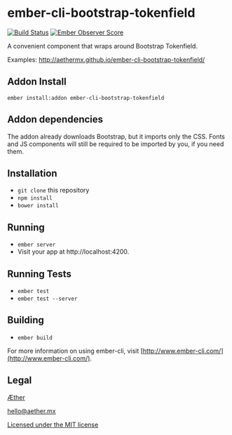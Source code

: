 # ember-cli-bootstrap-tokenfield

[![Build Status](https://travis-ci.org/aethermx/ember-cli-bootstrap-tokenfield.svg?branch=master)](https://travis-ci.org/aethermx/ember-cli-bootstrap-tokenfield) [![Ember Observer Score](http://emberobserver.com/badges/ember-cli-bootstrap-tokenfield.svg)](http://emberobserver.com/addons/ember-cli-bootstrap-tokenfield)

A convenient component that wraps around Bootstrap Tokenfield.

Examples: http://aethermx.github.io/ember-cli-bootstrap-tokenfield/

## Addon Install 

    ember install:addon ember-cli-bootstrap-tokenfield

## Addon dependencies

The addon already downloads Bootstrap, but it imports only the CSS. Fonts and
JS components will still be required to be imported by you, if you need them. 

## Installation

* `git clone` this repository
* `npm install`
* `bower install`

## Running

* `ember server`
* Visit your app at http://localhost:4200.

## Running Tests

* `ember test`
* `ember test --server`

## Building

* `ember build`

For more information on using ember-cli, visit [http://www.ember-cli.com/](http://www.ember-cli.com/).

## Legal

[Æther](http://aether.mx/)

hello@aether.mx

[Licensed under the MIT license](http://opensource.org/licenses/mit-license.php)
